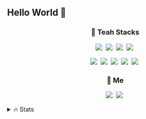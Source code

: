 ## Hello World 👋

<h3 align ="center">🔗 Teah Stacks</h3>

<p align="center"> 
  <img src="https://img.shields.io/badge/HTML-239120?style=for-the-badge&logo=html5&logoColor=white"/></a>&nbsp
  <img src="https://img.shields.io/badge/CSS-239120?&style=for-the-badge&logo=css3&logoColor=white"/></a>&nbsp 
  <img src="https://img.shields.io/badge/JavaScript-F7DF1E?style=for-the-badge&logo=JavaScript&logoColor=white"/></a>&nbsp
  <img src="https://img.shields.io/badge/Figma-F24E1E?style=for-the-badge&logo=figma&logoColor=white"/></a>&nbsp
</p>

<p align="center">
  <img src="https://img.shields.io/badge/C%2B%2B-00599C?style=for-the-badge&logo=c%2B%2B&logoColor=white"/></a>&nbsp
  <img src="https://img.shields.io/badge/Node.js-43853D?style=for-the-badge&logo=node.js&logoColor=white"/>&nbsp 
  <img src="https://img.shields.io/badge/TypeScript-007ACC?style=for-the-badge&logo=typescript&logoColor=white"/></a>&nbsp
  <img src="https://img.shields.io/badge/GIT-E44C30?style=for-the-badge&logo=git&logoColor=white"/></a>&nbsp 
  <img src="https://img.shields.io/badge/Firebase-039BE5?style=for-the-badge&logo=Firebase&logoColor=white"/></a>&nbsp
 </p>
 
 <h3 align ="center">🔗 Me</h3>
 
 <p align="center">
   <a href="mailto:ssb50800@gmail.com"><img src="https://img.shields.io/badge/Gmail-EA4335?style=flat-square&logo=Gmail&logoColor=white"/></a>&nbsp
  <a href="https://www.instagram.com/singhik__/"><img src="https://img.shields.io/badge/Instagram-E4405F?style=flat-square&logo=Instagram&logoColor=white"/></a>&nbsp
 </p>

<details>
<summary>
  🔥 Stats
</summary>
   <div align=center>
  <img src="https://github-readme-stats.vercel.app/api/top-langs/?username=singhic&layout=compact"><br><br>


[![Solved.ac프로필](http://mazassumnida.wtf/api/v2/generate_badge?boj=singhik)](https://solved.ac/singhik)
</div>

![](./profile-3d-contrib/profile-night-rainbow.svg)
</details>





